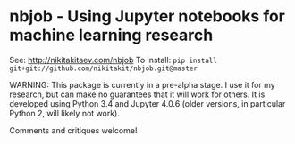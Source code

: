 # nbjob - Using Jupyter notebooks for machine learning research

See: http://nikitakitaev.com/nbjob
To install: `pip install git+git://github.com/nikitakit/nbjob.git@master`

WARNING: This package is currently in a pre-alpha stage. I use it for my research, but can make no guarantees that it will work for others. It is developed using Python 3.4 and Jupyter 4.0.6 (older versions, in particular Python 2, will likely not work).

Comments and critiques welcome!
